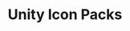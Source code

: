 ---
title: Unity Icon Packs
summary: Unity Icon Packs for Resource Redirect
nav_order: 1.4
parent: Resource Redirect
grand_parent: Windhawk
permalink: /windhawk/resource-redirect/unity-series
---